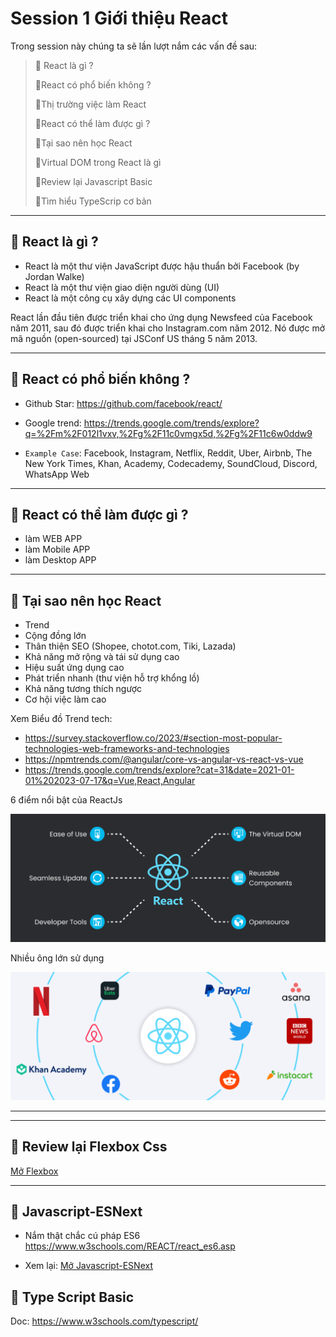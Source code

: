 # Session 1 Giới thiệu React

Trong session này chúng ta sẽ lần lượt nắm các vấn đề sau:
> 🔸 React là gì ?
>
> 🔸React có phổ biến không ?
>
> 🔸Thị trường việc làm React
>
> 🔸React có thể làm được gì ?
>
> 🔸Tại sao nên học React
>
> 🔸Virtual DOM trong React là gì
> 
> 🔸Review lại Javascript Basic
>
> 🔸Tìm hiểu TypeScrip cơ bản
>

***

## 🔶  React là gì ?

- React là một thư viện JavaScript được hậu thuẩn bởi Facebook (by Jordan Walke)
- React là một thư viện giao diện người dùng (UI)
- React là một công cụ xây dựng các UI components

React lần đầu tiên được triển khai cho ứng dụng Newsfeed của Facebook năm 2011, sau đó được triển khai cho Instagram.com năm 2012. Nó được mở mã nguồn (open-sourced) tại JSConf US tháng 5 năm 2013.

***

## 🔶 React có phổ biến không ?

- Github Star: <https://github.com/facebook/react/>
- Google trend: <https://trends.google.com/trends/explore?q=%2Fm%2F012l1vxv,%2Fg%2F11c0vmgx5d,%2Fg%2F11c6w0ddw9>

- `Example Case`: Facebook, Instagram, Netflix, Reddit, Uber, Airbnb, The New York Times, Khan, Academy, Codecademy, SoundCloud, Discord, WhatsApp Web

***

## 🔶 React có thể làm được gì ?

- làm WEB APP
- làm Mobile APP
- làm Desktop APP

***

## 🔶  Tại sao nên học React

- Trend
- Cộng đồng lớn
- Thân thiện SEO (Shopee, chotot.com, Tiki, Lazada)
- Khả năng mở rộng và tái sử dụng cao
- Hiệu suất ứng dụng cao
- Phát triển nhanh (thư viện hỗ trợ khổng lồ)
- Khả năng tương thích ngược
- Cơ hội việc làm cao

Xem Biểu đồ Trend tech: 

- <https://survey.stackoverflow.co/2023/#section-most-popular-technologies-web-frameworks-and-technologies>
- https://npmtrends.com/@angular/core-vs-angular-vs-react-vs-vue
- https://trends.google.com/trends/explore?cat=31&date=2021-01-01%202023-07-17&q=Vue,React,Angular



6 điểm nổi bật của ReactJs

![beb](img/ReactJS-Framework-Benefits.png)

Nhiều ông lớn sử dụng

![](img/Usage-of-ReactJS-by-top-brands.png)

---


---

## 🔶 Review lại Flexbox Css

[Mở Flexbox](Review-Flexbox/flexbox.md)

---

## 🔶 Javascript-ESNext

- Nắm thật chắc cú pháp ES6 <https://www.w3schools.com/REACT/react_es6.asp>

- Xem lại: [Mở Javascript-ESNext](Javascript-ESNext.md)

## 🔶 Type Script Basic

Doc: <https://www.w3schools.com/typescript/>